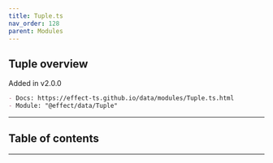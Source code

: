 ```yaml
---
title: Tuple.ts
nav_order: 128
parent: Modules
---
```


## Tuple overview

Added in v2.0.0

```md
- Docs: https://effect-ts.github.io/data/modules/Tuple.ts.html
- Module: "@effect/data/Tuple"
```

---

<h2 class="text-delta">Table of contents</h2>

---

